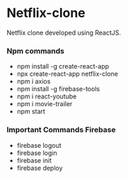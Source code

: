 # Netflix-clone
Netflix clone developed using ReactJS.

### Npm commands
- npm install -g create-react-app
- npx create-react-app netflix-clone
- npm i axios
- npm install -g firebase-tools
- npm i react-youtube
- npm i movie-trailer
- npm start

### Important Commands Firebase
- firebase logout
- firebase login
- firebase init
- firebase deploy
